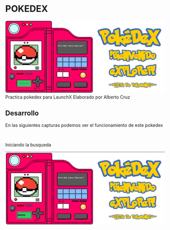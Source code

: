 # POKEDEX
![Image text](https://github.com/skrillheaven/POKEDEX/blob/816bd25d114c94941ba50981c6287b8330db4e22/capturas/muestra.jpg)
Practica pokedex para LaunchX Elaborado por Alberto Cruz

<h2>Desarrollo </h2>
<p>En las siguientes capturas podemos ver el funcionamiento de este pokedex</p><br>
<p>Iniciando la busqueda</p>
<img src="https://github.com/skrillheaven/POKEDEX/blob/816bd25d114c94941ba50981c6287b8330db4e22/capturas/busqueda.jpg">

